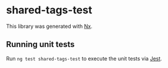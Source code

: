 # shared-tags-test

This library was generated with [Nx](https://nx.dev).

## Running unit tests

Run `ng test shared-tags-test` to execute the unit tests via [Jest](https://jestjs.io).
